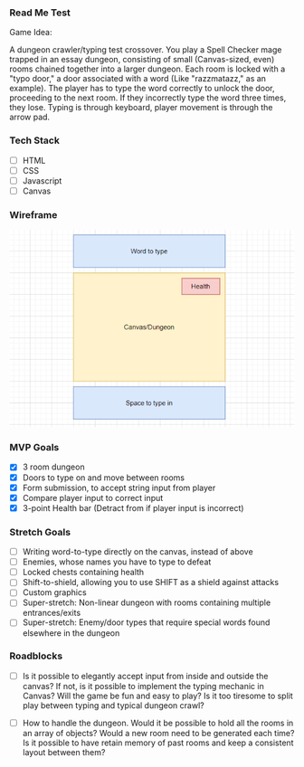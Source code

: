 ### Read Me Test

Game Idea:

A dungeon crawler/typing test crossover. You play a Spell Checker mage trapped in an essay dungeon, consisting
of small (Canvas-sized, even) rooms chained together into a larger dungeon. Each room is locked with a "typo door,"
a door associated with a word (Like "razzmatazz," as an example). The player has to type the word correctly to unlock the door,
proceeding to the next room. If they incorrectly type the word three times, they lose. Typing is through keyboard, player movement
is through the arrow pad.

### Tech Stack

- [ ] HTML
- [ ] CSS
- [ ] Javascript
- [ ] Canvas

### Wireframe

![GitHub Logo](Untitled.png)

### MVP Goals

- [x] 3 room dungeon
- [x] Doors to type on and move between rooms
- [x] Form submission, to accept string input from player
- [x] Compare player input to correct input
- [x] 3-point Health bar (Detract from if player input is incorrect)

### Stretch Goals

- [ ] Writing word-to-type directly on the canvas, instead of above
- [ ] Enemies, whose names you have to type to defeat
- [ ] Locked chests containing health
- [ ] Shift-to-shield, allowing you to use SHIFT as a shield against attacks
- [ ] Custom graphics
- [ ] Super-stretch: Non-linear dungeon with rooms containing multiple entrances/exits
- [ ] Super-stretch: Enemy/door types that require special words found elsewhere in the dungeon

### Roadblocks

- [ ] Is it possible to elegantly accept input from inside and outside the canvas?
If not, is it possible to implement the typing mechanic in Canvas?
Will the game be fun and easy to play? Is it too tiresome to split play between typing and typical dungeon crawl?

- [ ] How to handle the dungeon. Would it be possible to hold all the rooms in an array of objects? Would a new room need to be generated each time? Is it possible to 
have retain memory of past rooms and keep a consistent layout between them?
